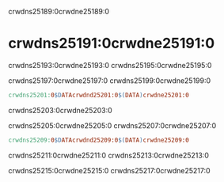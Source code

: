 crwdns25189:0crwdne25189:0
# crwdns25191:0crwdne25191:0

crwdns25193:0crwdne25193:0 crwdns25195:0crwdne25195:0

crwdns25197:0crwdne25197:0 crwdns25199:0crwdne25199:0

```makefile
crwdns25201:0$DATAcrwdnd25201:0$(DATA)crwdne25201:0
```

crwdns25203:0crwdne25203:0

crwdns25205:0crwdne25205:0 crwdns25207:0crwdne25207:0

```makefile
crwdns25209:0$DATAcrwdnd25209:0$(DATA)crwdne25209:0
```

crwdns25211:0crwdne25211:0 crwdns25213:0crwdne25213:0

crwdns25215:0crwdne25215:0 crwdns25217:0crwdne25217:0
